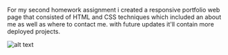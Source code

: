 For my second homework assignment i created a responsive portfolio web page that consisted of HTML and CSS techniques which included an about me as well as where to contact me. with future updates it'll contain more deployed projects. 

![alt text](/AllAboutM.A/Screenshot.png)